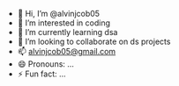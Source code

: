 - 👋 Hi, I’m @alvinjcob05
- 👀 I’m interested in coding
- 🌱 I’m currently learning dsa
- 💞️ I’m looking to collaborate on ds projects
- 📫 alvinjcob05@gmail.com
- 😄 Pronouns: ...
- ⚡ Fun fact: ...

<!---
alvinjcob05/alvinjcob05 is a ✨ special ✨ repository because its `README.md` (this file) appears on your GitHub profile.
You can click the Preview link to take a look at your changes.
--->
